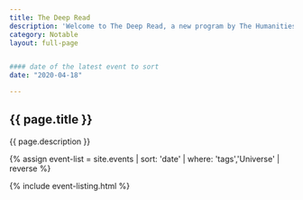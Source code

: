```yaml
---
title: The Deep Read
description: 'Welcome to The Deep Read, a new program by The Humanities Institute at UC Santa Cruz that invites curious minds to think deeply about literature, art, and the most pressing issues of our day. We’ll read books from a wide range of genres, exploring their implications on our politics, inner lives, and communities.'
category: Notable
layout: full-page


#### date of the latest event to sort
date: "2020-04-18"

---
```

<section id="main-content">
<div class="grid-container large">
<section class="heading">
<h2 class="underline">{{ page.title }}</h2>
</section>

<p class="text-center">{{ page.description }}</p>

<div class="events-card-list fade-out-siblings">
{% assign event-list = site.events | sort: 'date' | where: 'tags','Universe' | reverse %}

{% include event-listing.html %}
